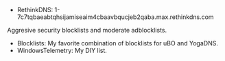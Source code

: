 * RethinkDNS: 1-7c7tqbaeabtqhsijamiseaim4cbaavbqucjeb2qaba.max.rethinkdns.com

Aggresive security blocklists and moderate adblocklists.
* Blocklists: My favorite combination of blocklists for uBO and YogaDNS.
* WindowsTelemetry: My DIY list.
